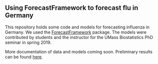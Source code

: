 ## Using ForecastFramework to forecast flu in Germany

This repository holds some code and models for forecasting influenza in Germany. We used the [ForecastFramework](https://cran.r-project.org/package=ForecastFramework) package. The models were contributed by students and the instructor for the UMass Biostatistics PhD seminar in spring 2019.

More documentation of data and models coming soon. Preliminary results can be found [here](https://github.com/reichlab/german-flu-forecasting/blob/master/doc/testing_results.pdf). 